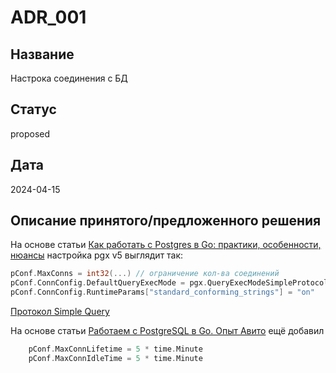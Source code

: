# ADR_001

## Название
Настрока соединения с БД

## Статус
proposed

## Дата
2024-04-15

## Описание принятого/предложенного решения
На основе статьи [Как работать с Postgres в Go: практики, особенности, нюансы](https://habr.com/ru/companies/oleg-bunin/articles/461935/) настройка pgx v5 выглядит так:

```go
pConf.MaxConns = int32(...) // ограничение кол-ва соединений
pConf.ConnConfig.DefaultQueryExecMode = pgx.QueryExecModeSimpleProtocol // режим Simple Query
pConf.ConnConfig.RuntimeParams["standard_conforming_strings"] = "on" 

```

[Протокол Simple Query](https://www.postgresql.org/docs/15/protocol-flow.html#id-1.10.6.7.4)


На основе статьи [Работаем с PostgreSQL в Go. Опыт Авито](https://habr.com/ru/companies/avito/articles/716516/) ещё добавил
```go
	pConf.MaxConnLifetime = 5 * time.Minute
	pConf.MaxConnIdleTime = 5 * time.Minute
```




